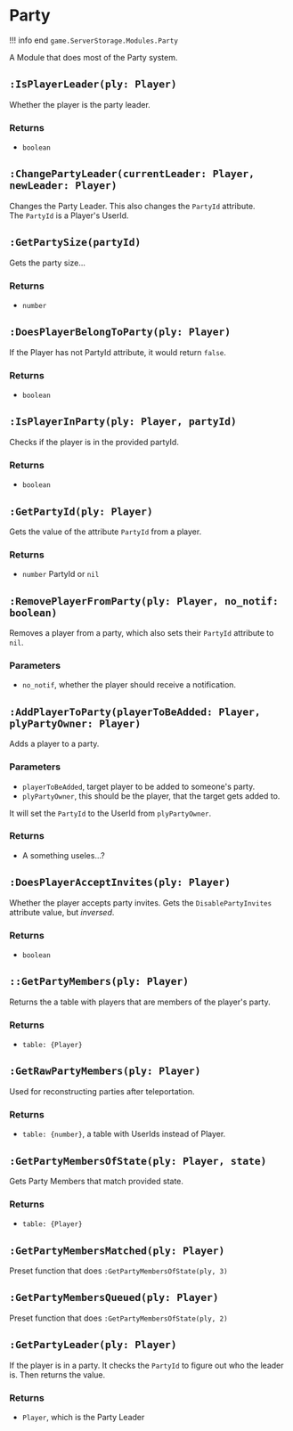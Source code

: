 # Party
!!! info end
    ``game.ServerStorage.Modules.Party``

A Module that does most of the Party system.


## ``:IsPlayerLeader(ply: Player)``
Whether the player is the party leader.
### Returns
* ``boolean``


## ``:ChangePartyLeader(currentLeader: Player, newLeader: Player)``
Changes the Party Leader. This also changes the ``PartyId`` attribute.<br>
The ``PartyId`` is a Player's UserId.


## ``:GetPartySize(partyId)``
Gets the party size...
### Returns
* ``number``

## ``:DoesPlayerBelongToParty(ply: Player)``
If the Player has not PartyId attribute, it would return ``false``.
### Returns
* ``boolean``


## ``:IsPlayerInParty(ply: Player, partyId)``
Checks if the player is in the provided partyId.
### Returns
* ``boolean``

## ``:GetPartyId(ply: Player)``
Gets the value of the attribute ``PartyId`` from a player.
### Returns
* ``number`` PartyId or ``nil``


## ``:RemovePlayerFromParty(ply: Player, no_notif: boolean)``
Removes a player from a party, which also sets their ``PartyId`` attribute to ``nil``.
### Parameters
* ``no_notif``, whether the player should receive a notification.


## ``:AddPlayerToParty(playerToBeAdded: Player, plyPartyOwner: Player)``
Adds a player to a party.

### Parameters
* ``playerToBeAdded``, target player to be added to someone's party.
* ``plyPartyOwner``, this should be the player, that the target gets added to.

It will set the ``PartyId`` to the UserId from ``plyPartyOwner``.

### Returns
* A something useles...?


## ``:DoesPlayerAcceptInvites(ply: Player)``
Whether the player accepts party invites. Gets the ``DisablePartyInvites`` attribute value, but _inversed_.
### Returns
* ``boolean``

## ``::GetPartyMembers(ply: Player)``
Returns the a table with players that are members of the player's party.
### Returns
* ``table: {Player}``


## ``:GetRawPartyMembers(ply: Player)``
Used for reconstructing parties after teleportation.

### Returns
* ``table: {number}``, a table with UserIds instead of Player.


## ``:GetPartyMembersOfState(ply: Player, state)``
Gets Party Members that match provided state.
### Returns
* ``table: {Player}``


## ``:GetPartyMembersMatched(ply: Player)``
Preset function that does ``:GetPartyMembersOfState(ply, 3)``

## ``:GetPartyMembersQueued(ply: Player)``
Preset function that does ``:GetPartyMembersOfState(ply, 2)``


## ``:GetPartyLeader(ply: Player)``
If the player is in a party. It checks the ``PartyId`` to figure out who the leader is. Then returns the value.
### Returns
* ``Player``, which is the Party Leader